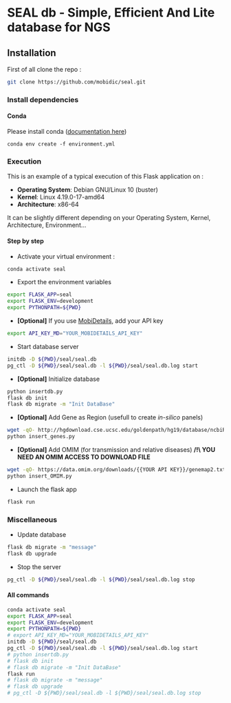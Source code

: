 # SEAL db - Simple, Efficient And Lite database for NGS

## Installation

First of all clone the repo :
```bash
git clone https://github.com/mobidic/seal.git
```

### Install dependencies

#### Conda

Please install conda ([documentation here](https://docs.conda.io/projects/conda/en/latest/user-guide/install/index.html))

`conda env create -f environment.yml`

### Execution

This is an example of a typical execution of this Flask application on :
- __Operating System__: Debian GNU/Linux 10 (buster)
- __Kernel__: Linux 4.19.0-17-amd64
- __Architecture__: x86-64

It can be slightly different depending on your Operating System, Kernel, Architecture, Environment...

#### Step by step

- Activate your virtual environment :
```bash
conda activate seal
````
- Export the environment variables
```bash
export FLASK_APP=seal
export FLASK_ENV=development
export PYTHONPATH=${PWD}
```
  - __[Optional]__ If you use [MobiDetails](https://mobidetails.iurc.montp.inserm.fr/MD/), add your API key
```bash
export API_KEY_MD="YOUR_MOBIDETAILS_API_KEY"
```
- Start database server
```bash
initdb -D ${PWD}/seal/seal.db
pg_ctl -D ${PWD}/seal/seal.db -l ${PWD}/seal/seal.db.log start
```
  - __[Optional]__ Initialize database
  ```bash
  python insertdb.py
  flask db init
  flask db migrate -m "Init DataBase"
  ```
  - __[Optional]__ Add Gene as Region (usefull to create _in-silico_ panels)
  ```bash
  wget -qO- http://hgdownload.cse.ucsc.edu/goldenpath/hg19/database/ncbiRefSeq.txt.gz   | gunzip -c - | awk -v OFS="\t" '{ if (!match($13, /.*-[0-9]+/)) { print $3, $5-2000, $6+2000, $13; } }' -  | sort -u > ncbiRefSeq.hg19.sorted.bed
  python insert_genes.py
  ```
  - __[Optional]__ Add OMIM (for transmission and relative diseases) __/!\ YOU NEED AN OMIM ACCESS TO DOWNLOAD FILE__
  ```bash
  wget -qO- https://data.omim.org/downloads/{{YOUR API KEY}}/genemap2.txt
  python insert_OMIM.py
  ```
- Launch the flask app
```bash
flask run
```

### Miscellaneous

- Update database
```bash
flask db migrate -m "message"
flask db upgrade
```
- Stop the server
```bash
pg_ctl -D ${PWD}/seal/seal.db -l ${PWD}/seal/seal.db.log stop
```

#### All commands

```bash
conda activate seal
export FLASK_APP=seal
export FLASK_ENV=development
export PYTHONPATH=${PWD}
# export API_KEY_MD="YOUR_MOBIDETAILS_API_KEY"
initdb -D ${PWD}/seal/seal.db
pg_ctl -D ${PWD}/seal/seal.db -l ${PWD}/seal/seal.db.log start
# python insertdb.py
# flask db init
# flask db migrate -m "Init DataBase"
flask run
# flask db migrate -m "message"
# flask db upgrade
# pg_ctl -D ${PWD}/seal/seal.db -l ${PWD}/seal/seal.db.log stop
```
